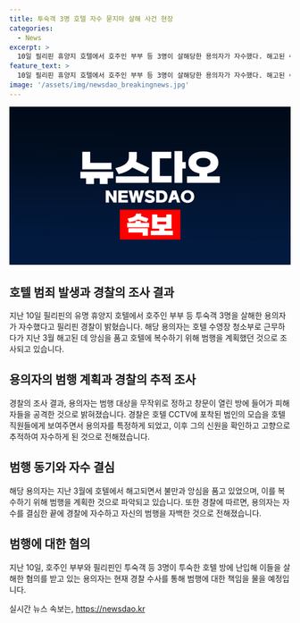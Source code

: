 ```yaml
---
title: 투숙객 3명 호텔 자수 묻지마 살해 사건 현장
categories:
  - News
excerpt: >
  10일 필리핀 휴양지 호텔에서 호주인 부부 등 3명이 살해당한 용의자가 자수했다. 해고된 수영장 청소부는 복수를 계획하고 무작위 피해자를 골라 범행을 저질렀다. CCTV 영상으로 용의자를 특정한 경찰은 그의 고향에서 자수를 결심한 용의자를 발견했다. 혐의는 호주인 남성과 배우자, 필리핀계 호주인 여성, 필리핀 여성을 살해한 것.
feature_text: >
  10일 필리핀 휴양지 호텔에서 호주인 부부 등 3명이 살해당한 용의자가 자수했다. 해고된 수영장 청소부는 복수를 계획하고 무작위 피해자를 골라 범행을 저질렀다. CCTV 영상으로 용의자를 특정한 경찰은 그의 고향에서 자수를 결심한 용의자를 발견했다. 혐의는 호주인 남성과 배우자, 필리핀계 호주인 여성, 필리핀 여성을 살해한 것.
image: '/assets/img/newsdao_breakingnews.jpg'
---
```


<p><img src="/assets/img/newsdao_breakingnews.jpg" alt="firstkoreanews 속보" /></p>

<h2>호텔 범죄 발생과 경찰의 조사 결과</h2>

<p data-ke-size="size16">지난 10일 필리핀의 유명 휴양지 호텔에서 호주인 부부 등 투숙객 3명을 살해한 용의자가 자수했다고 필리핀 경찰이 밝혔습니다. 해당 용의자는 호텔 수영장 청소부로 근무하다가 지난 3월 해고된 데 앙심을 품고 호텔에 복수하기 위해 범행을 계획했던 것으로 조사되고 있습니다.</p>

<h2>용의자의 범행 계획과 경찰의 추적 조사</h2>

<p data-ke-size="size16">경찰의 조사 결과, 용의자는 범행 대상을 무작위로 정하고 창문이 열린 방에 들어가 피해자들을 공격한 것으로 밝혀졌습니다. 경찰은 호텔 CCTV에 포착된 범인의 모습을 호텔 직원들에게 보여주면서 용의자를 특정하게 되었고, 이후 그의 신원을 확인하고 고향으로 추적하여 자수하게 된 것으로 전해졌습니다.</p>

<h2>범행 동기와 자수 결심</h2>

<p data-ke-size="size16">해당 용의자는 지난 3월에 호텔에서 해고되면서 불만과 앙심을 품고 있었으며, 이를 복수하기 위해 범행을 계획한 것으로 파악되고 있습니다. 또한 경찰에 따르면, 용의자는 자수를 결심한 끝에 경찰에 자수하고 자신의 범행을 자백한 것으로 전해졌습니다.</p>

<h2>범행에 대한 혐의</h2>

<p data-ke-size="size16">지난 10일, 호주인 부부와 필리핀인 투숙객 등 3명이 투숙한 호텔 방에 난입해 이들을 살해한 혐의를 받고 있는 용의자는 현재 경찰 수사를 통해 범행에 대한 책임을 물을 예정입니다.</p>
실시간 뉴스 속보는, <a href="https://newsdao.kr" rel="dofollow">https://newsdao.kr</a>


